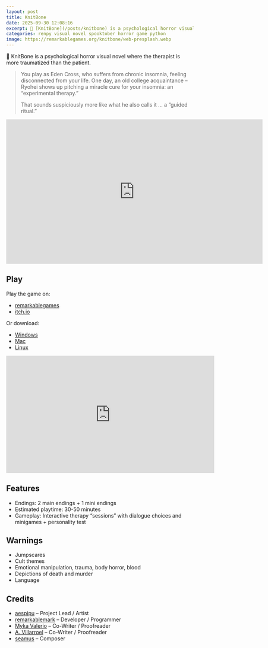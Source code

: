 ```yaml
---
layout: post
title: KnitBone
date: 2025-09-30 12:08:16
excerpt: 🦴 [KnitBone](/posts/knitbone) is a psychological horror visual novel where the therapist is more traumatized than the patient.
categories: renpy visual novel spooktober horror game python
image: https://remarkablegames.org/knitbone/web-presplash.webp
---
```


🦴 KnitBone is a psychological horror visual novel where the therapist is more traumatized than the patient.

> You play as Eden Cross, who suffers from chronic insomnia, feeling disconnected from your life. One day, an old college acquaintance – Ryohei shows up pitching a miracle cure for your insomnia: an “experimental therapy.”
>
> That sounds suspiciously more like what he also calls it ... a “guided ritual.”

<iframe src="https://remarkablegames.org/knitbone/" frameBorder="0" width="690" height="388" style="display: block; margin: 0 auto;"></iframe>

## Play

Play the game on:

- [remarkablegames](https://remarkablegames.org/knitbone)
- [itch.io](https://remarkablegames.itch.io/knitbone)

Or download:

- [Windows](https://github.com/remarkablegames/knitbone/releases/latest/download/win.zip)
- [Mac](https://github.com/remarkablegames/knitbone/releases/latest/download/mac.zip)
- [Linux](https://github.com/remarkablegames/knitbone/releases/latest/download/pc.zip)

<iframe width="560" height="315" src="https://www.youtube.com/embed/pr6leS3s8cU?si=UEgT5Ddq3ulGjedb" title="YouTube video player" frameborder="0" allow="accelerometer; autoplay; clipboard-write; encrypted-media; gyroscope; picture-in-picture; web-share" referrerpolicy="strict-origin-when-cross-origin" allowfullscreen></iframe>

## Features

- Endings: 2 main endings + 1 mini endings
- Estimated playtime: 30-50 minutes
- Gameplay: Interactive therapy “sessions” with dialogue choices and minigames + personality test

## Warnings

- Jumpscares
- Cult themes
- Emotional manipulation, trauma, body horror, blood
- Depictions of death and murder
- Language

## Credits

- [aespipu](https://aespipu.itch.io/) – Project Lead / Artist
- [remarkablemark](https://github.com/remarkablemark) – Developer / Programmer
- [Myka Valerio](https://github.com/mizphawu) – Co-Writer / Proofreader
- [A. Villarroel](https://a-villarroel.itch.io/) – Co-Writer / Proofreader
- [seamus](https://seemvevo.itch.io/) – Composer
